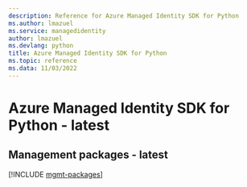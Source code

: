 ```yaml
---
description: Reference for Azure Managed Identity SDK for Python
ms.author: lmazuel
ms.service: managedidentity
author: lmazuel
ms.devlang: python
title: Azure Managed Identity SDK for Python
ms.topic: reference
ms.data: 11/03/2022
---
```

# Azure Managed Identity SDK for Python - latest

## Management packages - latest
[!INCLUDE [mgmt-packages](managed-identity-mgmt-index.md)]